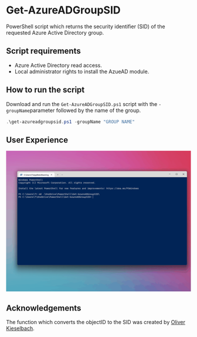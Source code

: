 # Get-AzureADGroupSID

PowerShell script which returns the security identifier (SID) of the requested Azure Active Directory group.

## Script requirements

- Azure Active Directory read access.
- Local administrator rights to install the AzueAD module.

## How to run the script

Download and run the `Get-AzureADGroupSID.ps1` script with the `-groupName`parameter followed by the name of the group.

```powershell
.\get-azureadgroupsid.ps1 -groupName "GROUP NAME"
```

## User Experience
![UserExperience.gif](https://github.com/tristantyson/Get-AzureADGroupSID/blob/master/Media/UserExperience.gif)

## Acknowledgements
The function which converts the objectID to the SID was created by [Oliver Kieselbach](https://oliverkieselbach.com/2020/05/13/powershell-helpers-to-convert-azure-ad-object-ids-and-sids/).

